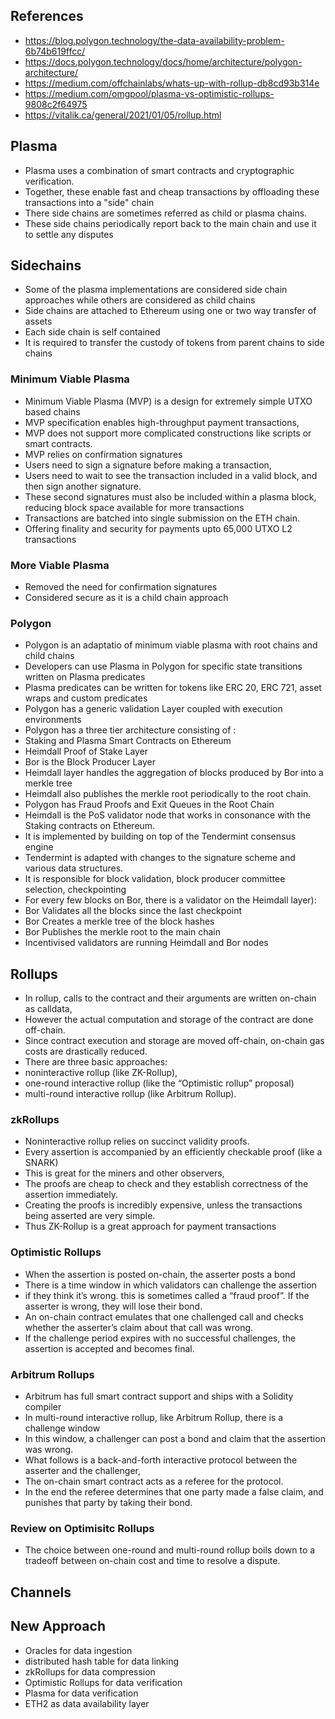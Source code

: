 ## References 
- https://blog.polygon.technology/the-data-availability-problem-6b74b619ffcc/
- https://docs.polygon.technology/docs/home/architecture/polygon-architecture/
- https://medium.com/offchainlabs/whats-up-with-rollup-db8cd93b314e
- https://medium.com/omgpool/plasma-vs-optimistic-rollups-9808c2f64975
- https://vitalik.ca/general/2021/01/05/rollup.html

## Plasma
- Plasma uses a combination of smart contracts and cryptographic verification. 
- Together, these enable fast and cheap transactions by offloading these transactions into a "side" chain 
- There side chains are sometimes referred as child or plasma chains. 
- These side chains periodically report back to the main chain and use it to settle any disputes

## Sidechains
- Some of the plasma implementations are considered side chain approaches while others are considered as child chains
- Side chains are attached to Ethereum using one or two way transfer of assets
- Each side chain is self contained
- It is required to transfer the custody of tokens from parent chains to side chains

### Minimum Viable Plasma
- Minimum Viable Plasma (MVP) is a design for extremely simple UTXO based chains
- MVP specification enables high-throughput payment transactions, 
- MVP does not support more complicated constructions like scripts or smart contracts.
- MVP relies on confirmation signatures
- Users need to sign a signature before making a transaction, 
- Users need to wait to see the transaction included in a valid block, and then sign another signature. 
- These second signatures must also be included within a plasma block, reducing block space available for more transactions
- Transactions are batched into single submission on the ETH chain.
- Offering finality and security for payments upto 65,000 UTXO L2 transactions

### More Viable Plasma
- Removed the need for confirmation signatures
- Considered secure as it is a child chain approach

### Polygon 
- Polygon is an adaptatio of minimum viable plasma with root chains and child chains
- Developers can use Plasma in Polygon for specific state transitions written on Plasma predicates
- Plasma predicates can be written for tokens like ERC 20, ERC 721, asset wraps and custom predicates
- Polygon has a generic validation Layer coupled with execution environments
- Polygon has a three tier architecture consisting of :
- Staking and Plasma Smart Contracts on Ethereum
- Heimdall Proof of Stake Layer
- Bor is the Block Producer Layer
- Heimdall layer handles the aggregation of blocks produced by Bor into a merkle tree 
- Heimdall also publishes the merkle root periodically to the root chain. 
- Polygon has Fraud Proofs and Exit Queues in the Root Chain
- Heimdall is the PoS validator node that works in consonance with the Staking contracts on Ethereum. 
- It is implemented by building on top of the Tendermint consensus engine
- Tendermint is adapted with changes to the signature scheme and various data structures. 
- It is responsible for block validation, block producer committee selection, checkpointing 
- For every few blocks on Bor, there is a validator on the Heimdall layer):
- Bor Validates all the blocks since the last checkpoint
- Bor Creates a merkle tree of the block hashes
- Bor Publishes the merkle root to the main chain
- Incentivised validators are running Heimdall and Bor nodes

## Rollups
- In rollup, calls to the contract and their arguments are written on-chain as calldata, 
- However the actual computation and storage of the contract are done off-chain.
- Since contract execution and storage are moved off-chain, on-chain gas costs are drastically reduced.
- There are three basic approaches: 
- noninteractive rollup (like ZK-Rollup), 
- one-round interactive rollup (like the “Optimistic rollup” proposal)
- multi-round interactive rollup (like Arbitrum Rollup).

### zkRollups
- Noninteractive rollup relies on succinct validity proofs. 
- Every assertion is accompanied by an efficiently checkable proof (like a SNARK) 
- This is great for the miners and other observers, 
- The proofs are cheap to check and they establish correctness of the assertion immediately.
- Creating the proofs is incredibly expensive, unless the transactions being asserted are very simple. 
- Thus ZK-Rollup is a great approach for payment transactions

### Optimistic Rollups
- When the assertion is posted on-chain, the asserter posts a bond 
- There is a time window in which validators can challenge the assertion 
- if they think it’s wrong. this is sometimes called a “fraud proof”. If the asserter is wrong, they will lose their bond.
- An on-chain contract emulates that one challenged call and checks whether the asserter’s claim about that call was wrong. 
- If the challenge period expires with no successful challenges, the assertion is accepted and becomes final.

### Arbitrum Rollups
- Arbitrum has full smart contract support and ships with a Solidity compiler
- In multi-round interactive rollup, like  Arbitrum Rollup, there is a challenge window 
- In this window, a challenger can post a bond and claim that the assertion was wrong. 
- What follows is a back-and-forth interactive protocol between the asserter and the challenger,
- The on-chain smart contract acts as a referee for the protocol.
- In the end the referee determines that one party made a false claim, and punishes that party by taking their bond.

### Review on Optimisitc Rollups
- The choice between one-round and multi-round rollup boils down to a tradeoff between on-chain cost and time to resolve a dispute.

## Channels

## New Approach
- Oracles for data ingestion
- distributed hash table for data linking
- zkRollups for data compression
- Optimistic Rollups for data verification
- Plasma for data verification
- ETH2 as data availability layer
